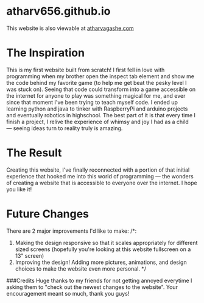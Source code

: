 # atharv656.github.io
This website is also viewable at [atharvagashe.com](atharvagashe.com)

# The Inspiration
This is my first website built from scratch! I first fell in love with programming when my brother open the inspect tab element and show me the code behind my favorite game (to help me get beat the pesky level I was stuck on). Seeing that code could transform into a game accessible on the internet for anyone to play was something magical for me, and ever since that moment I've been trying to teach myself code. I ended up learning python and java to tinker with RaspberryPi and arduino projects and eventually robotics in highschool. The best part of it is that every time I finish a project, I relive the experience of whimsy and joy I had as a child — seeing ideas turn to reality truly is amazing.

# The Result
Creating this website, I've finally reconnected with a portion of that initial experience that hooked me into this world of programming — the wonders of creating a website that is accessible to everyone over the internet. I hope you like it!

# Future Changes
There are 2 major improvements I'd like to make:
/*:
  1. Making the design responsive so that it scales appropriately for different sized screens (hopefully you're looking at this website fullscreen on a 13" screen)
  2. Improving the design! Adding more pictures, animations, and design choices to make the website even more personal.
*/

###Credits
Huge thanks to my friends for not getting annoyed everytime I asking them to "check out the newest changes to the website". Your encouragement meant so much, thank you guys!
